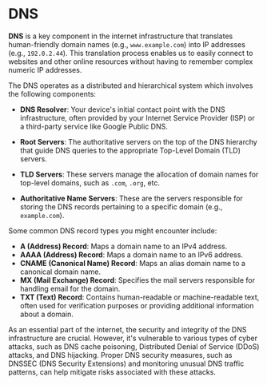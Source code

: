 # DNS

**DNS** is a key component in the internet infrastructure that translates human-friendly domain names (e.g., `www.example.com`) into IP addresses (e.g., `192.0.2.44`). This translation process enables us to easily connect to websites and other online resources without having to remember complex numeric IP addresses.

The DNS operates as a distributed and hierarchical system which involves the following components:

- **DNS Resolver**: Your device's initial contact point with the DNS infrastructure, often provided by your Internet Service Provider (ISP) or a third-party service like Google Public DNS.

- **Root Servers**: The authoritative servers on the top of the DNS hierarchy that guide DNS queries to the appropriate Top-Level Domain (TLD) servers.

- **TLD Servers**: These servers manage the allocation of domain names for top-level domains, such as `.com`, `.org`, etc.

- **Authoritative Name Servers**: These are the servers responsible for storing the DNS records pertaining to a specific domain (e.g., `example.com`).

Some common DNS record types you might encounter include:

- **A (Address) Record**: Maps a domain name to an IPv4 address.
- **AAAA (Address) Record**: Maps a domain name to an IPv6 address.
- **CNAME (Canonical Name) Record**: Maps an alias domain name to a canonical domain name.
- **MX (Mail Exchange) Record**: Specifies the mail servers responsible for handling email for the domain.
- **TXT (Text) Record**: Contains human-readable or machine-readable text, often used for verification purposes or providing additional information about a domain.

As an essential part of the internet, the security and integrity of the DNS infrastructure are crucial. However, it's vulnerable to various types of cyber attacks, such as DNS cache poisoning, Distributed Denial of Service (DDoS) attacks, and DNS hijacking. Proper DNS security measures, such as DNSSEC (DNS Security Extensions) and monitoring unusual DNS traffic patterns, can help mitigate risks associated with these attacks.
